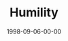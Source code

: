 ---
layout: message
category: message
series: "The Character of Christ"
title: "Humility"
date: 1998-09-06-00-00
message_id: 427
---